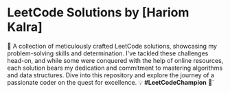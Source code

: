 # LeetCode Solutions by [Hariom Kalra]

🚀 A collection of meticulously crafted LeetCode solutions, showcasing my problem-solving skills and determination. I've tackled these challenges head-on, and while some were conquered with the help of online resources, each solution bears my dedication and commitment to mastering algorithms and data structures. Dive into this repository and explore the journey of a passionate coder on the quest for excellence. 💡 <b>#LeetCodeChampion</b> 💪`